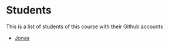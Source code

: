 # Students
This is a list of students of this course with their Github accounts

* [Jonas](https://github.com/jonasmoons)
